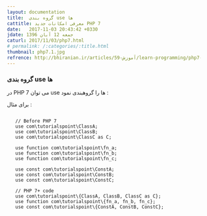```yaml
---
layout: documentation
title:  گروه بندی use ها
cattitle: معرفی امکانات جدید PHP 7
date:   2017-11-03 20:43:42 +0330
jdate: جمعه 12 آبان 1396
caturl: 2017/11/03/php7.html
# permalink: /:categories/:title.html
thumbnail: php7.1.jpg
refrence: http://bhiranian.ir/articles/59-آموزش/learn-programming/php7-training/572-php7-use-statement.html
---
```

<h3>گروه بندی use ها</h3>
<p>
در PHP 7  می توان use  ها را گروهبندی نمود :
</p>

<p>
برای مثال :
</p>

 <pre><code class="language-php  line-numbers">
   // Before PHP 7
   use com\tutorialspoint\ClassA;
   use com\tutorialspoint\ClassB;
   use com\tutorialspoint\ClassC as C;

   use function com\tutorialspoint\fn_a;
   use function com\tutorialspoint\fn_b;
   use function com\tutorialspoint\fn_c;

   use const com\tutorialspoint\ConstA;
   use const com\tutorialspoint\ConstB;
   use const com\tutorialspoint\ConstC;

   // PHP 7+ code
   use com\tutorialspoint\{ClassA, ClassB, ClassC as C};
   use function com\tutorialspoint\{fn_a, fn_b, fn_c};
   use const com\tutorialspoint\{ConstA, ConstB, ConstC};
</code></pre>   

